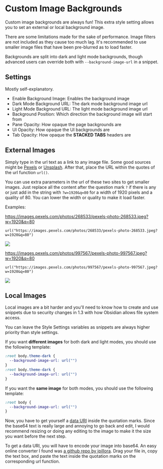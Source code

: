 # Custom Image Backgrounds

Custom image backgrounds are always fun! This extra style setting allows you to set an external or local background image.

There are some limitations made for the sake of performance. Image filters are not included as they cause too much lag. It's recommended to use smaller image files that have been pre-blurred as to load faster.

Backgrounds are split into dark and light mode backgrounds, though advanced users can override both with `--background-image-url` in a snippet.

## Settings

Mostly self-explanatory.

- Enable Background Image: Enables the background image
- Dark Mode Background URL: The dark mode background image url
- Light Mode Background URL: The light mode background image url
- Background Position: Which direction the background image will start from
- Pane Opacity: How opaque the page backgrounds are
- UI Opacity: How opaque the UI backgrounds are
- Tab Opacity: How opaque the **STACKED TABS** headers are

## External Images

Simply type in the url text as a link to any image file. Some good sources might be [Pexels](https://www.pexels.com/) or [Unsplash](https://unsplash.com/). After that, place the URL within the quotes of the url function `url()`.

You can use extra parameters in the url of these two sites to get smaller images. Just replace all the content after the question mark `?` if there is any or just add in the string with `?w=1920&q=80` for a width of 1920 pixels and a quality of 80. You can lower the width or quality to make it load faster.

Examples:

https://images.pexels.com/photos/268533/pexels-photo-268533.jpeg?w=1920&q=80

```
url("https://images.pexels.com/photos/268533/pexels-photo-268533.jpeg?w=1920&q=80")
```

![](https://images.pexels.com/photos/268533/pexels-photo-268533.jpeg?w=1920&q=80)

https://images.pexels.com/photos/997567/pexels-photo-997567.jpeg?w=1920&q=80


```
url("https://images.pexels.com/photos/997567/pexels-photo-997567.jpeg?w=1920&q=80")
```

![](https://images.pexels.com/photos/997567/pexels-photo-997567.jpeg?w=1920&q=80)

## Local Images

Local images are a bit harder and you'll need to know how to create and use  snippets due to security changes in 1.3 with how Obsidian allows file system access.

You can leave the Style Settings variables as snippets are always higher priority than style settings.

If you want **different images** for both dark and light modes, you should use the following template:

```css
:root body.theme-dark {
  --background-image-url: url("")
}
:root body.theme-dark {
  --background-image-url: url("")
}
```

If you want the **same image** for both modes, you should use the following template:

```css
:root body {
  --background-image-url: url("")
}
```

Now, you have to get yourself a [data URI](https://css-tricks.com/data-uris/) inside the quotation marks. Since the base64 text is really large and annoying to go back and edit, I would recommend resizing or doing any editing to the image to make it the size you want before the next step.

To get a data URI, you will have to encode your image into base64. An easy online converter I found was [a github repo by jpillora](https://jpillora.com/base64-encoder/). Drag your file in, copy the text box, and paste the text inside the quotation marks on the corresponding url function.
